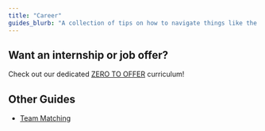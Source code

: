 ```yaml
---
title: "Career"
guides_blurb: "A collection of tips on how to navigate things like the Career Fair, fill out team matching forms, and much more!"
---
```


## Want an internship or job offer?

Check out our dedicated [ZERO TO OFFER](/zero-to-offer) curriculum!

## Other Guides
- [Team Matching](./team-matching)
